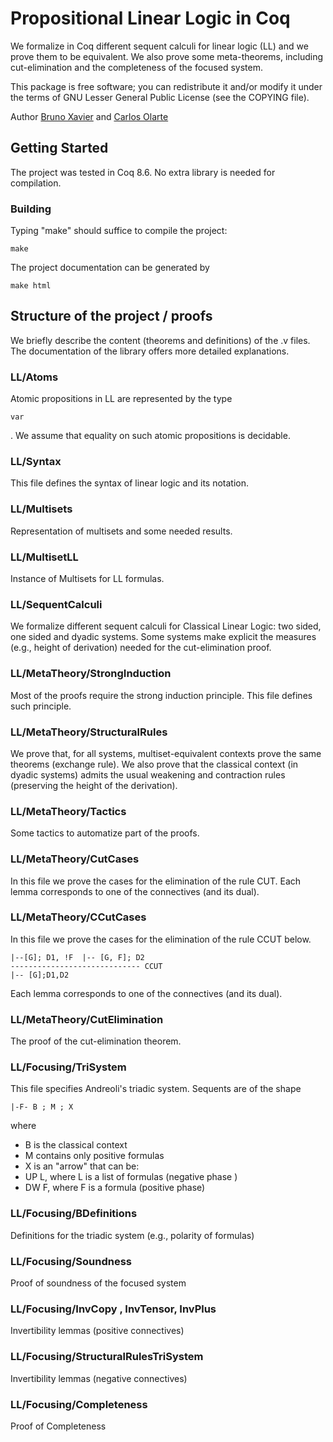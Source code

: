 
# Propositional Linear Logic in Coq

We formalize in Coq different sequent calculi for linear logic (LL) and we prove them to be equivalent. We also prove some meta-theorems, including cut-elimination and the completeness of the focused system. 

This package is free software; you can redistribute it and/or modify it under the terms of GNU Lesser General Public License (see the COPYING file). 

Author  <a href="mailto: bruno_xavier86@yahoo.com.br">Bruno Xavier</a>
and <a href="mailto:carlos.olarte@gmail.com"> Carlos Olarte</a>


## Getting Started

The project was tested in Coq 8.6. No extra library is needed for compilation. 

### Building 

Typing "make" should suffice to compile the project:

```
make
```

The project documentation can be generated by

```
make html
```


## Structure of the project / proofs

We briefly describe the content (theorems and definitions) of the .v files. The documentation of the library offers more detailed explanations. 


### LL/Atoms
Atomic propositions in LL are represented by the type 
```
var
```
. We assume that equality on such atomic propositions is decidable. 

### LL/Syntax
This file defines the syntax of linear logic and its notation.  

### LL/Multisets
Representation of multisets and some needed results.

### LL/MultisetLL
Instance of Multisets for LL formulas.

### LL/SequentCalculi
We formalize different sequent calculi for Classical Linear Logic: two sided, one sided and dyadic systems. Some systems make explicit the measures (e.g., height of derivation) needed for the cut-elimination proof. 


### LL/MetaTheory/StrongInduction
Most of the proofs require the strong induction principle. This file defines such principle. 

### LL/MetaTheory/StructuralRules
We prove that, for all systems, multiset-equivalent contexts prove the same theorems (exchange rule). We also prove that the classical context (in dyadic systems) admits the usual weakening and contraction rules (preserving the height of the derivation). 

### LL/MetaTheory/Tactics
Some tactics to automatize part of the proofs. 

### LL/MetaTheory/CutCases
In this file we prove the cases for the elimination of the rule CUT. Each lemma corresponds to one of the connectives (and its dual). 

### LL/MetaTheory/CCutCases
In this file we prove the cases for the elimination of the rule CCUT below. 

```
|--[G]; D1, !F  |-- [G, F]; D2
----------------------------- CCUT
|-- [G];D1,D2
```

 Each lemma corresponds to one of the connectives (and its dual). 

### LL/MetaTheory/CutElimination
The proof of the cut-elimination theorem.

### LL/Focusing/TriSystem
This file specifies Andreoli's triadic system. Sequents are of the shape
```
|-F- B ; M ; X
```

where

 - B is the classical context
 - M contains only positive formulas
 - X is an "arrow" that can be:
  - UP L, where L is a list of formulas (negative phase )
  - DW F, where F is a formula (positive phase)

  
### LL/Focusing/BDefinitions
Definitions for the triadic system (e.g., polarity of formulas)

### LL/Focusing/Soundness
Proof of soundness of the focused system

### LL/Focusing/InvCopy , InvTensor, InvPlus
Invertibility lemmas (positive connectives)

### LL/Focusing/StructuralRulesTriSystem
Invertibility lemmas (negative connectives)

### LL/Focusing/Completeness
Proof of Completeness

